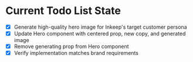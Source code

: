 <!-- DO NOT EDIT - Managed by todo_list tool -->
<!-- Updated: 2025-10-26T11:20:19.133Z -->

# Current Todo List State

- [x] Generate high-quality hero image for Inkeep's target customer persona
- [x] Update Hero component with centered prop, new copy, and generated image
- [x] Remove generating prop from Hero component
- [x] Verify implementation matches brand requirements
